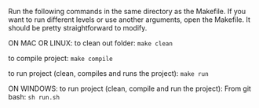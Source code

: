 Run the following commands in the same directory as the Makefile. If you want to run different levels or use another arguments, open the Makefile. It should be pretty straightforward to modify.

ON MAC OR LINUX:
to clean out folder:
```make clean```


to compile project:
```make compile```


to run project (clean, compiles and runs the project):
```make run```

ON WINDOWS: 
to run project (clean, compile and run the project):
From git bash: ```sh run.sh```
